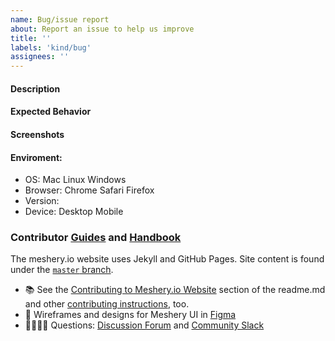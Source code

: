 ```yaml
---
name: Bug/issue report
about: Report an issue to help us improve
title: ''
labels: 'kind/bug'
assignees: ''
---
```

#### Description
<!-- A brief description of the issue.-->

#### Expected Behavior
<!-- A brief description of what you expected to happen.-->

#### Screenshots
<!--- Add screenshots, if applicable, to help explain your problem.-->

#### Enviroment:
 - OS: Mac Linux Windows
 - Browser: Chrome Safari Firefox
 - Version: 
 - Device: Desktop Mobile

### Contributor [Guides](https://docs.meshery.io/project/contributing) and [Handbook](https://layer5.io/community/handbook)

The meshery.io website uses Jekyll and GitHub Pages. Site content is found under the [`master` branch](https://github.com/meshery/meshery.io/tree/master).
- 📚 See the [Contributing to Meshery.io Website](https://github.com/meshery/meshery.io#contributing-to-the-mesheryio-website) section of the readme.md and other [contributing instructions](https://docs.meshery.io/project/contributing), too.
- 🎨 Wireframes and designs for Meshery UI in [Figma](https://www.figma.com/file/SMP3zxOjZztdOLtgN4dS2W/Meshery-UI)
- 🙋🏾🙋🏼 Questions: [Discussion Forum](https://discuss.layer5.io) and [Community Slack](http://slack.layer5.io)
